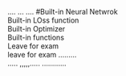 .... ... .... #Built-in Neural Netwrok
<br>
Built-in LOss function
<br>
Built-in Optimizer
<br>
Built-in functions
<br>
Leave for exam
<br>
leave for exam
......... 
<br>
.....
,,,,,..... 
............ 